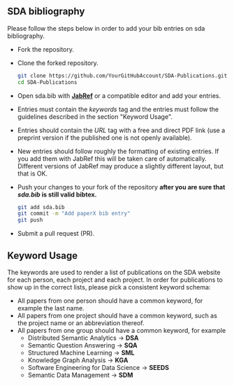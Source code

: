 ## SDA bibliography
Please follow the steps below in order to add your bib entries on sda bibliography.

* Fork the repository.
* Clone the forked repository.
    ```bash
    git clone https://github.com/YourGitHubAccount/SDA-Publications.git
    cd SDA-Publications
    ```
* Open sda.bib with [**JabRef**](http://www.jabref.org/) or a compatible editor and add your entries.

* Entries must contain the *keywords* tag and the entries must follow the guidelines described in the section "Keyword Usage".
* Entries should contain the *URL* tag with a free and direct PDF link (use a preprint version if the published one is not openly available).
* New entries should follow roughly the formatting of existing entries. If you add them with JabRef this will be taken care of automatically. Different versions of JabRef may produce a slightly different layout, but that is OK.
* Push your changes to your fork of the repository **after you are sure that *sda.bib* is still valid bibtex.**
    ```bash
    git add sda.bib
    git commit -m "Add paperX bib entry"
    git push
    ```
* Submit a pull request (PR).

## Keyword Usage

The keywords are used to render a list of publications on the SDA website for each person, each project and each project. In order for publications to show up in the correct lists, please pick a consistent keyword schema:

* All papers from one person should have a common keyword, for example the last name.
* All papers from one project should have a common keyword, such as the project name or an abbreviation thereof.
* All papers from one group should have a common keyword, for example
    * Distributed Semantic Analytics -> **DSA**
    * Semantic Question Answering -> **SQA**
    * Structured Machine Learning -> **SML**
    * Knowledge Graph Analysis -> **KGA**
    * Software Engineering for Data Science -> **SEEDS**
    * Semantic Data Management -> **SDM**
